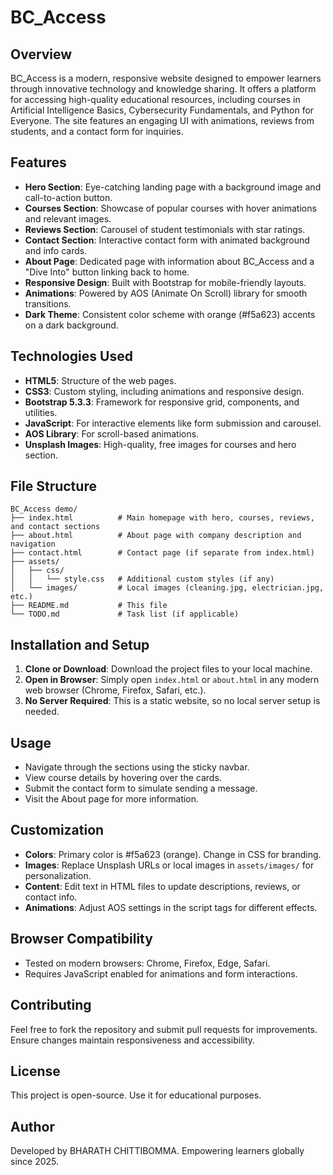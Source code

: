 # BC_Access

## Overview
BC_Access is a modern, responsive website designed to empower learners through innovative technology and knowledge sharing. It offers a platform for accessing high-quality educational resources, including courses in Artificial Intelligence Basics, Cybersecurity Fundamentals, and Python for Everyone. The site features an engaging UI with animations, reviews from students, and a contact form for inquiries.

## Features
- **Hero Section**: Eye-catching landing page with a background image and call-to-action button.
- **Courses Section**: Showcase of popular courses with hover animations and relevant images.
- **Reviews Section**: Carousel of student testimonials with star ratings.
- **Contact Section**: Interactive contact form with animated background and info cards.
- **About Page**: Dedicated page with information about BC_Access and a "Dive Into" button linking back to home.
- **Responsive Design**: Built with Bootstrap for mobile-friendly layouts.
- **Animations**: Powered by AOS (Animate On Scroll) library for smooth transitions.
- **Dark Theme**: Consistent color scheme with orange (#f5a623) accents on a dark background.

## Technologies Used
- **HTML5**: Structure of the web pages.
- **CSS3**: Custom styling, including animations and responsive design.
- **Bootstrap 5.3.3**: Framework for responsive grid, components, and utilities.
- **JavaScript**: For interactive elements like form submission and carousel.
- **AOS Library**: For scroll-based animations.
- **Unsplash Images**: High-quality, free images for courses and hero section.

## File Structure
```
BC_Access demo/
├── index.html          # Main homepage with hero, courses, reviews, and contact sections
├── about.html          # About page with company description and navigation
├── contact.html        # Contact page (if separate from index.html)
├── assets/
│   ├── css/
│   │   └── style.css   # Additional custom styles (if any)
│   └── images/         # Local images (cleaning.jpg, electrician.jpg, etc.)
├── README.md           # This file
└── TODO.md             # Task list (if applicable)
```

## Installation and Setup
1. **Clone or Download**: Download the project files to your local machine.
2. **Open in Browser**: Simply open `index.html` or `about.html` in any modern web browser (Chrome, Firefox, Safari, etc.).
3. **No Server Required**: This is a static website, so no local server setup is needed.

## Usage
- Navigate through the sections using the sticky navbar.
- View course details by hovering over the cards.
- Submit the contact form to simulate sending a message.
- Visit the About page for more information.

## Customization
- **Colors**: Primary color is #f5a623 (orange). Change in CSS for branding.
- **Images**: Replace Unsplash URLs or local images in `assets/images/` for personalization.
- **Content**: Edit text in HTML files to update descriptions, reviews, or contact info.
- **Animations**: Adjust AOS settings in the script tags for different effects.

## Browser Compatibility
- Tested on modern browsers: Chrome, Firefox, Edge, Safari.
- Requires JavaScript enabled for animations and form interactions.

## Contributing
Feel free to fork the repository and submit pull requests for improvements. Ensure changes maintain responsiveness and accessibility.

## License
This project is open-source. Use it for educational purposes.

## Author
Developed by BHARATH CHITTIBOMMA. Empowering learners globally since 2025.
